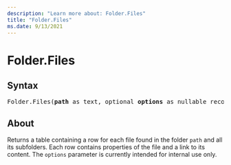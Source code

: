 ```yaml
---
description: "Learn more about: Folder.Files"
title: "Folder.Files"
ms.date: 9/13/2021
---
```

# Folder.Files
  
## Syntax

<pre>
Folder.Files(<b>path</b> as text, optional <b>options</b> as nullable record) as table
</pre>
  
## About

Returns a table containing a row for each file found in the folder `path` and all its subfolders. Each row contains properties of the file and a link to its content. The `options` parameter is currently intended for internal use only.
